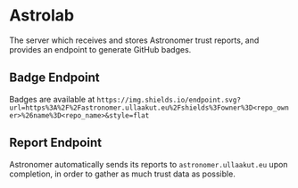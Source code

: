 # Astrolab

The server which receives and stores Astronomer trust reports, and provides an endpoint to generate GitHub badges.

## Badge Endpoint

Badges are available at `https://img.shields.io/endpoint.svg?url=https%3A%2F%2Fastronomer.ullaakut.eu%2Fshields%3Fowner%3D<repo_owner>%26name%3D<repo_name>&style=flat`

## Report Endpoint

Astronomer automatically sends its reports to `astronomer.ullaakut.eu` upon completion, in order to gather as much trust data as possible.
